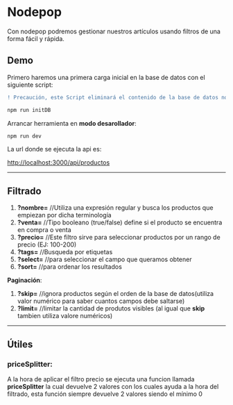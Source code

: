 # Nodepop
Con nodepop podremos gestionar nuestros artículos usando filtros de una forma fácil y rápida.

## Demo

Primero haremos una primera carga inicial en la base de datos con el siguiente script:

```diff
! Precaución, este Script eliminará el contenido de la base de datos nodepop.productos

npm run initDB
```

Arrancar herramienta en **modo desarollador**:

```sh
npm run dev
```

La url donde se ejecuta la api es:

[http://localhost:3000/api/productos](http://localhost:3000/api/productos)

----
## Filtrado

1. **?nombre=** //Utiliza una expresión regular y busca los productos que empiezan por dicha terminología
2. **?venta=**  //Tipo booleano (true/false) define si el producto se encuentra en compra o venta
3. **?precio=** //Este filtro sirve para seleccionar productos por un rango de precio (EJ: 100-200)
4. **?tags=** //Busqueda por etiquetas
5. **?select=** //para seleccionar el campo que queramos obtener
6. **?sort=** //para ordenar los resultados

**Paginación**:

1. **?skip=** //ignora productos según el orden de la base de datos(utiliza valor numérico para saber cuantos campos debe saltarse)
2. **?limit=** //limitar la cantidad de produtos visibles (al igual que **skip** tambien utiliza valore numéricos)

----
## Útiles

### priceSplitter:
A la hora de aplicar el filtro precio se ejecuta una funcion llamada **priceSplitter** la cual devuelve 2 valores con los cuales ayuda a la hora del filtrado, esta función siempre devuelve 2 valores siendo el mínimo 0